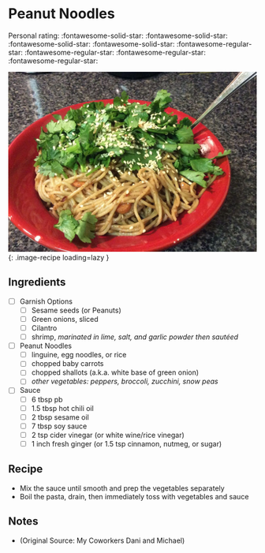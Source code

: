 <!-- Needs Manual Review -->

# Peanut Noodles

<!-- {cts} rating=1; (User can specify rating on scale of 1-5) -->
Personal rating: :fontawesome-solid-star: :fontawesome-solid-star: :fontawesome-solid-star: :fontawesome-solid-star: :fontawesome-regular-star: :fontawesome-regular-star: :fontawesome-regular-star: :fontawesome-regular-star:
<!-- {cte} -->

<!-- {cts} name_image=peanut_noodles.jpg; (User can specify image name) -->
![peanut_noodles.jpg](./peanut_noodles.jpg){: .image-recipe loading=lazy }
<!-- {cte} -->

## Ingredients

* [ ] Garnish Options
    * [ ] Sesame seeds (or Peanuts)
    * [ ] Green onions, sliced
    * [ ] Cilantro
    * [ ] shrimp, *marinated in lime, salt, and garlic powder then sautéed*
* [ ] Peanut Noodles
    * [ ] linguine, egg noodles, or rice
    * [ ] chopped baby carrots
    * [ ] chopped shallots (a.k.a. white base of green onion)
    * [ ] *other vegetables: peppers, broccoli, zucchini, snow peas*
* [ ] Sauce
    * [ ] 6 tbsp pb
    * [ ] 1.5 tbsp hot chili oil
    * [ ] 2 tbsp sesame oil
    * [ ] 7 tbsp soy sauce
    * [ ] 2 tsp cider vinegar (or white wine/rice vinegar)
    * [ ] 1 inch fresh ginger (or 1.5 tsp cinnamon, nutmeg, or sugar)

## Recipe

* Mix the sauce until smooth and prep the vegetables separately
* Boil the pasta, drain, then immediately toss with vegetables and sauce

## Notes

* (Original Source: My Coworkers Dani and Michael)
